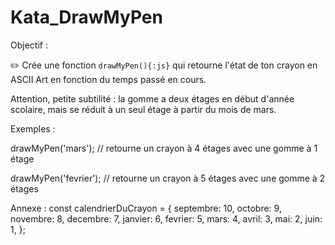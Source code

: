 # Kata_DrawMyPen

Objectif :

✏️ Crée une fonction `drawMyPen(){:js}` qui retourne l'état de ton crayon en ASCII Art en fonction du temps passé en cours.

Attention, petite subtilité : la gomme a deux étages en début d'année scolaire, mais se réduit à un seul étage à partir du mois de mars.

Exemples :

drawMyPen('mars');
// retourne un crayon à 4 étages avec une gomme à 1 étage

drawMyPen('fevrier');
// retourne un crayon à 5 étages avec une gomme à 2 étages

Annexe : 
const calendrierDuCrayon = {
    septembre: 10,
    octobre: 9,
    novembre: 8,
    decembre: 7,
    janvier: 6,
    fevrier: 5,
    mars: 4,
    avril: 3,
    mai: 2,
    juin: 1,
};
